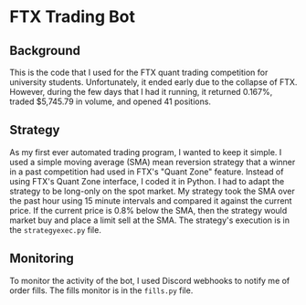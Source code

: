 # FTX Trading Bot

## Background
This is the code that I used for the FTX quant trading competition for university students. Unfortunately, it ended early due to the collapse of FTX. However, during the few days that I had it running, it returned 0.167%, traded $5,745.79 in volume, and opened 41 positions.

## Strategy
As my first ever automated trading program, I wanted to keep it simple. I used a simple moving average (SMA) mean reversion strategy that a winner in a past competition had used in FTX's "Quant Zone" feature. Instead of using FTX's Quant Zone interface, I coded it in Python. I had to adapt the strategy to be long-only on the spot market. My strategy took the SMA over the past hour using 15 minute intervals and compared it against the current price. If the current price is 0.8% below the SMA, then the strategy would market buy and place a limit sell at the SMA. The strategy's execution is in the `strategyexec.py` file.

## Monitoring
To monitor the activity of the bot, I used Discord webhooks to notify me of order fills. The fills monitor is in the `fills.py` file.
